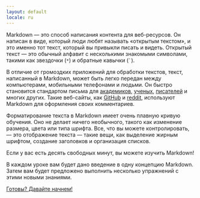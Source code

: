 ```yaml
---
layout: default
locale: ru
---
```


Markdown — это способ написания контента для веб-ресурсов. Он написан в виде, который люди любят называть «открытым текстом», и это именно тот текст, который вы привыкли писать и видеть. Открытый текст — это обычный алфавит с несколькими знакомыми символами, такими как звездочки (<code>*</code>) и обратные кавычки (<code>`</code>).

В отличие от громоздких приложений для обработки текстов, текст, написанный в Markdown, может быть легко передан между компьютерами, мобильными телефонами и людьми. Он быстро становится стандартом письма для [академиков][academics], [ученых][scientists], [писателей][writers] и многих других. Такие веб-сайты, как [GitHub](https://www.github.com) и [reddit](http://www.reddit.com), используют Markdown для оформления своих комментариев.

Форматирование текста в Markdown имеет очень плавную кривую обучения. Оно не делает ничего необычного, такого как изменение размера, цвета или типа шрифта. Все, что вы можете контролировать, — это отображение текста — такие вещи, как выделение жирным шрифтом, создание заголовков и организация списков.

Если у вас есть десять свободных минут, вы можете изучить Markdown!

В каждом уроке вам будет дано введение в одну концепцию Markdown. Затем вам будет предложено выполнить несколько упражнений с этими новыми знаниями.

<a class="btn btn-lg btn-success" href="{{ site.data.tooltips.lesson_1[page.locale].href }}">Готовы? Давайте начнем!</a>

[academics]: http://chronicle.com/blogs/profhacker/markdown-the-syntax-you-probably-already-know/35295
[scientists]: http://blogs.plos.org/mfenner/2012/12/13/a-call-for-scholarly-markdown/
[writers]: http://lifehacker.com/5943320/what-is-markdown-and-why-is-it-better-for-my-to+do-lists-and-notes
